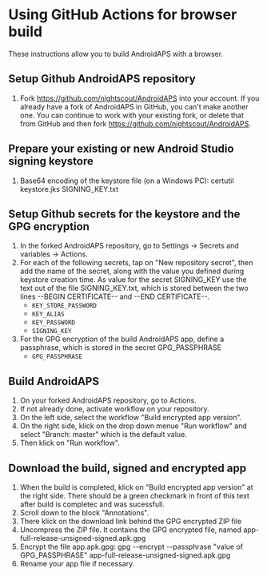 # Using GitHub Actions for browser build

These instructions allow you to build AndroidAPS with a browser.


## Setup Github AndroidAPS repository

1. Fork https://github.com/nightscout/AndroidAPS into your account. If you already have a fork of AndroidAPS in GitHub, you can't make another one. You can continue to work with your existing fork, or delete that from GitHub and then fork https://github.com/nightscout/AndroidAPS.


## Prepare your existing or new Android Studio signing keystore

1. Base64 encoding of the keystore file (on a Windows PC): certutil keystore.jks SIGNING_KEY.txt


## Setup Github secrets for the keystore and the GPG encryption

1. In the forked AndroidAPS repository, go to Settings -> Secrets and variables -> Actions.
1. For each of the following secrets, tap on "New repository secret", then add the name of the secret, along with the value you defined during keystore creation time. As value for the secret SIGNING_KEY use the text out of the file SIGNING_KEY.txt, which is stored between the two lines --BEGIN CERTIFICATE-- and --END CERTIFICATE--.  
    * `KEY_STORE_PASSWORD`
    * `KEY_ALIAS`
    * `KEY_PASSWORD`
    * `SIGNING_KEY`
1. For the GPG encryption of the build AndroidAPS app, define a passphrase, which is stored in the secret GPG_PASSPHRASE
    * `GPG_PASSPHRASE`


## Build AndroidAPS
1. On your forked AndroidAPS repository, go to Actions.
2. If not already done, activate workflow on your repository.
3. On the left side, select the workflow "Build encrypted app version".
4. On the right side, klick on the drop down menue "Run workflow" and select "Branch: master" which is the default value.
5. Then klick on "Run workflow".


## Download the build, signed and encrypted app
1. When the build is completed, klick on "Build encrypted app version" at the right side.
   There should be a green checkmark in front of this text after build is completec and was sucessfull.
2. Scroll down to the block "Annotations".
3. There klick on the download link behind the GPG encrypted ZIP file
4. Uncompress the ZIP file. It contains the GPG encrypted file, named app-full-release-unsigned-signed.apk.gpg
5. Encrypt the file app.apk.gpg: gpg --encrypt --passphrase "value of GPG_PASSPHRASE" app-full-release-unsigned-signed.apk.gpg
6. Rename your app file if necessary.
